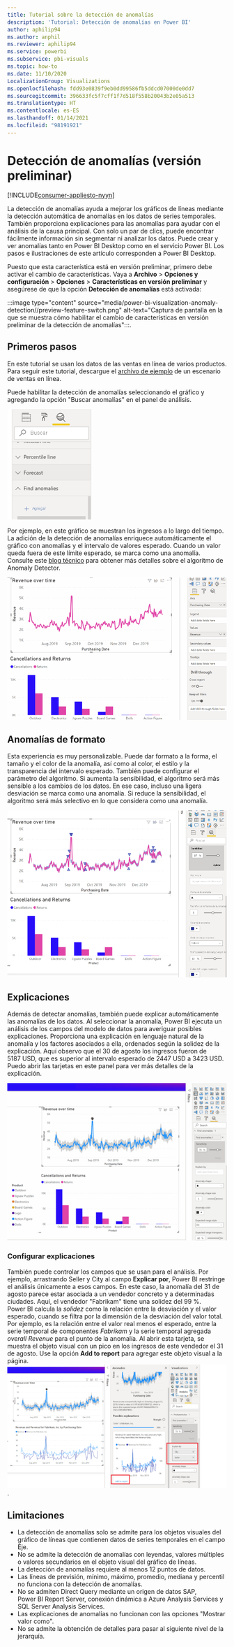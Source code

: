 ```yaml
---
title: Tutorial sobre la detección de anomalías
description: 'Tutorial: Detección de anomalías en Power BI'
author: aphilip94
ms.author: anphil
ms.reviewer: aphilip94
ms.service: powerbi
ms.subservice: pbi-visuals
ms.topic: how-to
ms.date: 11/10/2020
LocalizationGroup: Visualizations
ms.openlocfilehash: fdd93e0839f9eb0dd99586fb5ddcd07000de0dd7
ms.sourcegitcommit: 396633fc5f7cff1f7d518f558b20043b2e05a513
ms.translationtype: HT
ms.contentlocale: es-ES
ms.lasthandoff: 01/14/2021
ms.locfileid: "98191921"
---
```

# <a name="anomaly-detection-preview"></a>Detección de anomalías (versión preliminar)

[!INCLUDE[consumer-appliesto-nyyn](../includes/consumer-appliesto-nyyn.md)]    

La detección de anomalías ayuda a mejorar los gráficos de líneas mediante la detección automática de anomalías en los datos de series temporales. También proporciona explicaciones para las anomalías para ayudar con el análisis de la causa principal.  Con solo un par de clics, puede encontrar fácilmente información sin segmentar ni analizar los datos. Puede crear y ver anomalías tanto en Power BI Desktop como en el servicio Power BI. Los pasos e ilustraciones de este artículo corresponden a Power BI Desktop.

Puesto que esta característica está en versión preliminar, primero debe activar el cambio de características. Vaya a **Archivo** > **Opciones y configuración** > **Opciones** > **Características en versión preliminar** y asegúrese de que la opción **Detección de anomalías** está activada:

:::image type="content" source="media/power-bi-visualization-anomaly-detection//preview-feature-switch.png" alt-text="Captura de pantalla en la que se muestra cómo habilitar el cambio de características en versión preliminar de la detección de anomalías":::.
 
## <a name="get-started"></a>Primeros pasos
En este tutorial se usan los datos de las ventas en línea de varios productos. Para seguir este tutorial, descargue el [archivo de ejemplo](https://github.com/microsoft/powerbi-desktop-samples/blob/main/Monthly%20Desktop%20Blog%20Samples/2020/2020SU09%20Blog%20Demo%20-%20September.pbix) de un escenario de ventas en línea.

Puede habilitar la detección de anomalías seleccionando el gráfico y agregando la opción "Buscar anomalías" en el panel de análisis. 

 ![Captura de pantalla en la que se muestra el punto de entrada para la detección de anomalías.](media/power-bi-visualization-anomaly-detection/entry-point.png)

 Por ejemplo, en este gráfico se muestran los ingresos a lo largo del tiempo. La adición de la detección de anomalías enriquece automáticamente el gráfico con anomalías y el intervalo de valores esperado. Cuando un valor queda fuera de este límite esperado, se marca como una anomalía. Consulte este [blog técnico](https://techcommunity.microsoft.com/t5/ai-customer-engineering-team/overview-of-sr-cnn-algorithm-in-azure-anomaly-detector/ba-p/982798) para obtener más detalles sobre el algoritmo de Anomaly Detector.

 ![Captura de pantalla en la que se muestra cómo agregar anomalías.](media/power-bi-visualization-anomaly-detection/add-anomalies.gif)
 
## <a name="format-anomalies"></a>Anomalías de formato

Esta experiencia es muy personalizable. Puede dar formato a la forma, el tamaño y el color de la anomalía, así como al color, el estilo y la transparencia del intervalo esperado. También puede configurar el parámetro del algoritmo.  Si aumenta la sensibilidad, el algoritmo será más sensible a los cambios de los datos. En ese caso, incluso una ligera desviación se marca como una anomalía. Si reduce la sensibilidad, el algoritmo será más selectivo en lo que considera como una anomalía.

 ![Captura de pantalla en la que se muestra cómo aplicar formato a las anomalías.](media/power-bi-visualization-anomaly-detection/format-anomalies.png)
 
## <a name="explanations"></a>Explicaciones
Además de detectar anomalías, también puede explicar automáticamente las anomalías de los datos. Al seleccionar la anomalía, Power BI ejecuta un análisis de los campos del modelo de datos para averiguar posibles explicaciones. Proporciona una explicación en lenguaje natural de la anomalía y los factores asociados a ella, ordenados según la solidez de la explicación. Aquí observo que el 30 de agosto los ingresos fueron de 5187 USD, que es superior al intervalo esperado de 2447 USD a 3423 USD. Puedo abrir las tarjetas en este panel para ver más detalles de la explicación.

![Captura de pantalla en la que se muestra cómo ver las explicaciones.](media/power-bi-visualization-anomaly-detection/view-explanations.gif)
 
### <a name="configure-explanations"></a>Configurar explicaciones
También puede controlar los campos que se usan para el análisis. Por ejemplo, arrastrando Seller y City al campo **Explicar por**, Power BI restringe el análisis únicamente a esos campos. En este caso, la anomalía del 31 de agosto parece estar asociada a un vendedor concreto y a determinadas ciudades. Aquí, el vendedor "Fabrikam" tiene una solidez del 99 %. Power BI calcula la *solidez* como la relación entre la desviación y el valor esperado, cuando se filtra por la dimensión de la desviación del valor total. Por ejemplo, es la relación entre el valor real menos el esperado, entre la serie temporal de componentes *Fabrikam* y la serie temporal agregada *overall Revenue* para el punto de la anomalía. Al abrir esta tarjeta, se muestra el objeto visual con un pico en los ingresos de este vendedor el 31 de agosto. Use la opción **Add to report** para agregar este objeto visual a la página.
![Captura de pantalla en la que se muestra cómo configurar las explicaciones](media/power-bi-visualization-anomaly-detection/configure-explanations.png).

## <a name="limitations"></a>Limitaciones
- La detección de anomalías solo se admite para los objetos visuales del gráfico de líneas que contienen datos de series temporales en el campo Eje.
- No se admite la detección de anomalías con leyendas, valores múltiples o valores secundarios en el objeto visual del gráfico de líneas.
- La detección de anomalías requiere al menos 12 puntos de datos.
- Las líneas de previsión, mínimo, máximo, promedio, mediana y percentil no funciona con la detección de anomalías.
- No se admiten Direct Query mediante un origen de datos SAP, Power BI Report Server, conexión dinámica a Azure Analysis Services y SQL Server Analysis Services.
- Las explicaciones de anomalías no funcionan con las opciones "Mostrar valor como".
- No se admite la obtención de detalles para pasar al siguiente nivel de la jerarquía.
